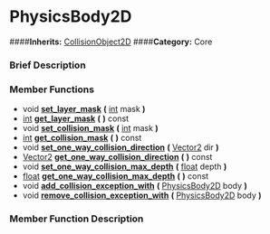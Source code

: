 #  PhysicsBody2D  
####**Inherits:** [CollisionObject2D](class_collisionobject2d)
####**Category:** Core

###  Brief Description  


###  Member Functions 
  * void  **[set&#95;layer&#95;mask](#set_layer_mask)**  **(** [int](class_int) mask  **)**
  * [int](class_int)  **[get&#95;layer&#95;mask](#get_layer_mask)**  **(** **)** const
  * void  **[set&#95;collision&#95;mask](#set_collision_mask)**  **(** [int](class_int) mask  **)**
  * [int](class_int)  **[get&#95;collision&#95;mask](#get_collision_mask)**  **(** **)** const
  * void  **[set&#95;one&#95;way&#95;collision&#95;direction](#set_one_way_collision_direction)**  **(** [Vector2](class_vector2) dir  **)**
  * [Vector2](class_vector2)  **[get&#95;one&#95;way&#95;collision&#95;direction](#get_one_way_collision_direction)**  **(** **)** const
  * void  **[set&#95;one&#95;way&#95;collision&#95;max&#95;depth](#set_one_way_collision_max_depth)**  **(** [float](class_float) depth  **)**
  * [float](class_float)  **[get&#95;one&#95;way&#95;collision&#95;max&#95;depth](#get_one_way_collision_max_depth)**  **(** **)** const
  * void  **[add&#95;collision&#95;exception&#95;with](#add_collision_exception_with)**  **(** [PhysicsBody2D](class_physicsbody2d) body  **)**
  * void  **[remove&#95;collision&#95;exception&#95;with](#remove_collision_exception_with)**  **(** [PhysicsBody2D](class_physicsbody2d) body  **)**

###  Member Function Description  
